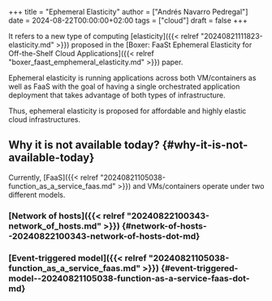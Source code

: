 +++
title = "Ephemeral Elasticity"
author = ["Andrés Navarro Pedregal"]
date = 2024-08-22T00:00:00+02:00
tags = ["cloud"]
draft = false
+++

It refers to a new type of computing [elasticity]({{< relref "20240821111823-elasticity.md" >}}) proposed in the [Boxer: FaaSt Ephemeral Elasticity for Off-the-Shelf Cloud Applications]({{< relref "boxer_faast_emphemeral_elasticity.md" >}}) paper.

Ephemeral elasticity is running applications across both VM/containers as well as FaaS with the goal of having a single orchestrated application deployment that takes advantage of both types of infrastructure.

Thus, ephemeral elasticity is proposed for affordable and highly elastic cloud infrastructures.


## Why it is not available today? {#why-it-is-not-available-today}

Currently, [FaaS]({{< relref "20240821105038-function_as_a_service_faas.md" >}}) and VMs/containers operate under two different models.


### [Network of hosts]({{< relref "20240822100343-network_of_hosts.md" >}}) {#network-of-hosts--20240822100343-network-of-hosts-dot-md}


### [Event-triggered model]({{< relref "20240821105038-function_as_a_service_faas.md" >}}) {#event-triggered-model--20240821105038-function-as-a-service-faas-dot-md}
